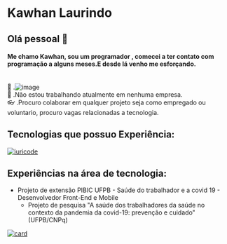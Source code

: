 # Kawhan Laurindo

## Olá pessoal 👋

#### Me chamo Kawhan, sou um programador , comecei a ter contato com programação a alguns meses.E desde lá venho me esforçando.

<br/>:purple_heart:&nbsp;.![image](https://img.shields.io/badge/Microsoft_Outlook-0078D4?style=for-the-badge&logo=microsoft-outlook&logoColor=white
)
<br/>:star2:&nbsp;.Não estou trabalhando atualmente em nenhuma empresa.
<br/>:eyeglasses:&nbsp;.Procuro colaborar em qualquer projeto seja como empregado ou voluntario, procuro vagas relacionadas a tecnologia.


## Tecnologias que possuo Experiência:
[![iuricode](https://github-readme-stats.vercel.app/api/top-langs/?username=Kawhan&hide=html&layout=compact&theme=tokyonight)](https://github.com/iuricode/)


## Experiências na área de tecnologia:
* Projeto de extensão PIBIC UFPB - Saúde do trabalhador e a covid 19 - Desenvolvedor Front-End e Mobile
   - Projeto de pesquisa "A saúde dos trabalhadores da saúde no contexto da pandemia da covid-19: prevenção e cuidado" (UFPB/CNPq)

[![card](https://github-readme-stats.vercel.app/api?username=Kawhan&theme=tokyonight)](https://github.com/iuricode/)
